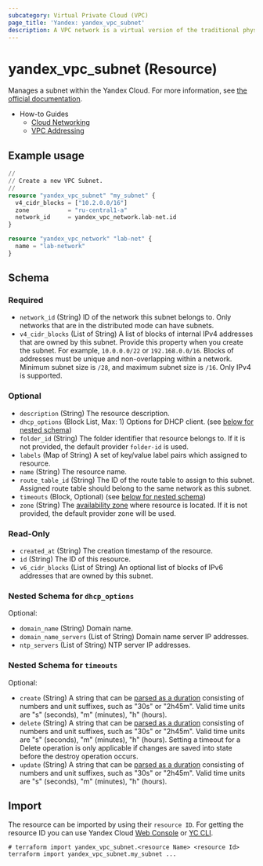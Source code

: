 ```yaml
---
subcategory: Virtual Private Cloud (VPC)
page_title: 'Yandex: yandex_vpc_subnet'
description: A VPC network is a virtual version of the traditional physical networks that exist within and between physical data centers.
---
```


# yandex_vpc_subnet (Resource)

Manages a subnet within the Yandex Cloud. For more information, see [the official documentation](https://yandex.cloud/docs/vpc/concepts/network#subnet).

* How-to Guides
  * [Cloud Networking](https://yandex.cloud/docs/vpc/)
  * [VPC Addressing](https://yandex.cloud/docs/vpc/concepts/address)

## Example usage

```terraform
//
// Create a new VPC Subnet.
//
resource "yandex_vpc_subnet" "my_subnet" {
  v4_cidr_blocks = ["10.2.0.0/16"]
  zone           = "ru-central1-a"
  network_id     = yandex_vpc_network.lab-net.id
}

resource "yandex_vpc_network" "lab-net" {
  name = "lab-network"
}
```

<!-- schema generated by tfplugindocs -->
## Schema

### Required

- `network_id` (String) ID of the network this subnet belongs to. Only networks that are in the distributed mode can have subnets.
- `v4_cidr_blocks` (List of String) A list of blocks of internal IPv4 addresses that are owned by this subnet. Provide this property when you create the subnet. For example, `10.0.0.0/22` or `192.168.0.0/16`. Blocks of addresses must be unique and non-overlapping within a network. Minimum subnet size is `/28`, and maximum subnet size is `/16`. Only IPv4 is supported.

### Optional

- `description` (String) The resource description.
- `dhcp_options` (Block List, Max: 1) Options for DHCP client. (see [below for nested schema](#nestedblock--dhcp_options))
- `folder_id` (String) The folder identifier that resource belongs to. If it is not provided, the default provider `folder-id` is used.
- `labels` (Map of String) A set of key/value label pairs which assigned to resource.
- `name` (String) The resource name.
- `route_table_id` (String) The ID of the route table to assign to this subnet. Assigned route table should belong to the same network as this subnet.
- `timeouts` (Block, Optional) (see [below for nested schema](#nestedblock--timeouts))
- `zone` (String) The [availability zone](https://yandex.cloud/docs/overview/concepts/geo-scope) where resource is located. If it is not provided, the default provider zone will be used.

### Read-Only

- `created_at` (String) The creation timestamp of the resource.
- `id` (String) The ID of this resource.
- `v6_cidr_blocks` (List of String) An optional list of blocks of IPv6 addresses that are owned by this subnet.

<a id="nestedblock--dhcp_options"></a>
### Nested Schema for `dhcp_options`

Optional:

- `domain_name` (String) Domain name.
- `domain_name_servers` (List of String) Domain name server IP addresses.
- `ntp_servers` (List of String) NTP server IP addresses.


<a id="nestedblock--timeouts"></a>
### Nested Schema for `timeouts`

Optional:

- `create` (String) A string that can be [parsed as a duration](https://pkg.go.dev/time#ParseDuration) consisting of numbers and unit suffixes, such as "30s" or "2h45m". Valid time units are "s" (seconds), "m" (minutes), "h" (hours).
- `delete` (String) A string that can be [parsed as a duration](https://pkg.go.dev/time#ParseDuration) consisting of numbers and unit suffixes, such as "30s" or "2h45m". Valid time units are "s" (seconds), "m" (minutes), "h" (hours). Setting a timeout for a Delete operation is only applicable if changes are saved into state before the destroy operation occurs.
- `update` (String) A string that can be [parsed as a duration](https://pkg.go.dev/time#ParseDuration) consisting of numbers and unit suffixes, such as "30s" or "2h45m". Valid time units are "s" (seconds), "m" (minutes), "h" (hours).

## Import

The resource can be imported by using their `resource ID`. For getting the resource ID you can use Yandex Cloud [Web Console](https://console.yandex.cloud) or [YC CLI](https://yandex.cloud/docs/cli/quickstart).

```shell
# terraform import yandex_vpc_subnet.<resource Name> <resource Id>
terraform import yandex_vpc_subnet.my_subnet ...
```
